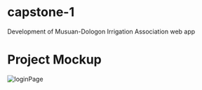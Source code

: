 # capstone-1
Development of Musuan-Dologon Irrigation Association web app

# <h1> Project Mockup
![loginPage](https://user-images.githubusercontent.com/50163751/88462733-18a9d180-cee0-11ea-859d-57a4a473d426.png)
